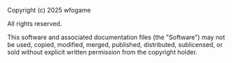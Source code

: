 Copyright (c) 2025 wfogame

All rights reserved.

This software and associated documentation files (the "Software") may not be used, copied, modified, merged, published, distributed, sublicensed, or sold without explicit written permission from the copyright holder.